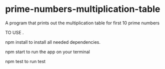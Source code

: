 # prime-numbers-multiplication-table
A program that prints out the multiplication table for first 10 prime numbers

TO USE .

npm install to install all needed dependencies.

npm start to run the app on your terminal

npm test to run test
